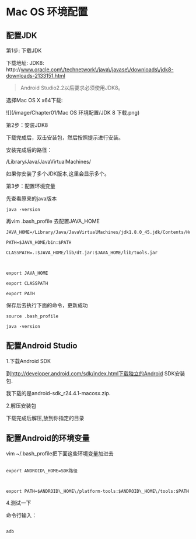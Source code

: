 # Mac OS 环境配置

## 配置JDK

第1步: 下载JDK

下载地址: JDK8: http:\/\/www.oracle.com\/technetwork\/java\/javase\/downloads\/jdk8-downloads-2133151.html

> Android Studio2.2以后要求必须使用JDK8。

选择Mac OS X x64下载:

![](/image/Chapter01/Mac OS 环境配置/JDK 8 下载.png)

第2步：安装JDK8

下载完成后，双击安装包，然后按照提示进行安装。

安装完成后的路径：

\/Library\/Java\/JavaVirtualMachines\/

如果你安装了多个JDK版本,这里会显示多个。

第3步：配置环境变量

先查看原来的java版本

```
java -version
```

再vim .bash\_profile 去配置JAVA\_HOME

```
JAVA_HOME=/Library/Java/JavaVirtualMachines/jdk1.8.0_45.jdk/Contents/Home

PATH=$JAVA_HOME/bin:$PATH

CLASSPATH=.:$JAVA_HOME/lib/dt.jar:$JAVA_HOME/lib/tools.jar



export JAVA_HOME

export CLASSPATH

export PATH 
```

保存后去执行下面的命令，更新成功

```
source .bash_profile
```

```
java -version
```

## 配置Android Studio

1.下载Android SDK

到[http:\/\/developer.android.com\/sdk\/index.html下载独立的Android](http://developer.android.com/sdk/index.html下载独立的Android) SDK安装包.

我下载的是android-sdk\_r24.4.1-macosx.zip.

2.解压安装包

下载完成后解压,放到你指定的目录

## 配置Android的环境变量

vim ~\/.bash\_profile把下面这些环境变量加进去

```

export ANDROID\_HOME=SDK路径



export PATH=$ANDROID\_HOME\/platform-tools:$ANDROID\_HOME\/tools:$PATH

```

4.测试一下

命令行输入：

```

adb

```

